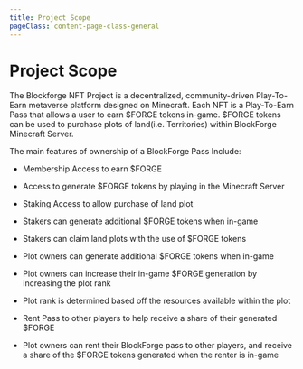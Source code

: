 ```yaml
---
title: Project Scope
pageClass: content-page-class-general
---
```

# Project Scope

The Blockforge NFT Project is a decentralized, community-driven Play-To-Earn metaverse platform designed on Minecraft. Each NFT is a Play-To-Earn Pass that allows a user to earn $FORGE tokens in-game. $FORGE tokens can be used  to purchase plots of land(i.e. Territories) within BlockForge Minecraft Server.



The main features of ownership of a BlockForge Pass Include:


* Membership Access to earn $FORGE

* Access to generate $FORGE tokens by playing in the Minecraft Server

* Staking Access to allow purchase of land plot

* Stakers can generate additional $FORGE tokens when in-game

* Stakers can claim land plots with the use of $FORGE tokens

* Plot owners can generate additional $FORGE tokens when in-game

* Plot owners can increase their in-game $FORGE generation by increasing the plot rank

* Plot rank is determined based off the resources available within the plot

* Rent Pass to other players to help receive a share of their generated $FORGE

* Plot owners can rent their BlockForge pass to other players, and receive a share of the $FORGE tokens generated when the renter is in-game
